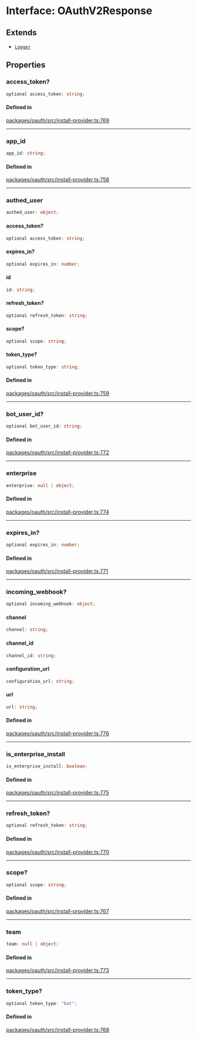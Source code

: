 # Interface: OAuthV2Response

## Extends

- [`Logger`](Variable.Logger.md)

## Properties

### access\_token?

```ts
optional access_token: string;
```

#### Defined in

[packages/oauth/src/install-provider.ts:769](https://github.com/slackapi/node-slack-sdk/blob/main/packages/oauth/src/install-provider.ts#L769)

***

### app\_id

```ts
app_id: string;
```

#### Defined in

[packages/oauth/src/install-provider.ts:758](https://github.com/slackapi/node-slack-sdk/blob/main/packages/oauth/src/install-provider.ts#L758)

***

### authed\_user

```ts
authed_user: object;
```

#### access\_token?

```ts
optional access_token: string;
```

#### expires\_in?

```ts
optional expires_in: number;
```

#### id

```ts
id: string;
```

#### refresh\_token?

```ts
optional refresh_token: string;
```

#### scope?

```ts
optional scope: string;
```

#### token\_type?

```ts
optional token_type: string;
```

#### Defined in

[packages/oauth/src/install-provider.ts:759](https://github.com/slackapi/node-slack-sdk/blob/main/packages/oauth/src/install-provider.ts#L759)

***

### bot\_user\_id?

```ts
optional bot_user_id: string;
```

#### Defined in

[packages/oauth/src/install-provider.ts:772](https://github.com/slackapi/node-slack-sdk/blob/main/packages/oauth/src/install-provider.ts#L772)

***

### enterprise

```ts
enterprise: null | object;
```

#### Defined in

[packages/oauth/src/install-provider.ts:774](https://github.com/slackapi/node-slack-sdk/blob/main/packages/oauth/src/install-provider.ts#L774)

***

### expires\_in?

```ts
optional expires_in: number;
```

#### Defined in

[packages/oauth/src/install-provider.ts:771](https://github.com/slackapi/node-slack-sdk/blob/main/packages/oauth/src/install-provider.ts#L771)

***

### incoming\_webhook?

```ts
optional incoming_webhook: object;
```

#### channel

```ts
channel: string;
```

#### channel\_id

```ts
channel_id: string;
```

#### configuration\_url

```ts
configuration_url: string;
```

#### url

```ts
url: string;
```

#### Defined in

[packages/oauth/src/install-provider.ts:776](https://github.com/slackapi/node-slack-sdk/blob/main/packages/oauth/src/install-provider.ts#L776)

***

### is\_enterprise\_install

```ts
is_enterprise_install: boolean;
```

#### Defined in

[packages/oauth/src/install-provider.ts:775](https://github.com/slackapi/node-slack-sdk/blob/main/packages/oauth/src/install-provider.ts#L775)

***

### refresh\_token?

```ts
optional refresh_token: string;
```

#### Defined in

[packages/oauth/src/install-provider.ts:770](https://github.com/slackapi/node-slack-sdk/blob/main/packages/oauth/src/install-provider.ts#L770)

***

### scope?

```ts
optional scope: string;
```

#### Defined in

[packages/oauth/src/install-provider.ts:767](https://github.com/slackapi/node-slack-sdk/blob/main/packages/oauth/src/install-provider.ts#L767)

***

### team

```ts
team: null | object;
```

#### Defined in

[packages/oauth/src/install-provider.ts:773](https://github.com/slackapi/node-slack-sdk/blob/main/packages/oauth/src/install-provider.ts#L773)

***

### token\_type?

```ts
optional token_type: "bot";
```

#### Defined in

[packages/oauth/src/install-provider.ts:768](https://github.com/slackapi/node-slack-sdk/blob/main/packages/oauth/src/install-provider.ts#L768)
